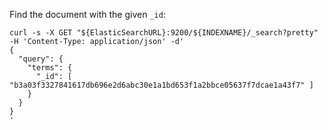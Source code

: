 Find the document with the given `_id`:
```
curl -s -X GET "${ElasticSearchURL}:9200/${INDEXNAME}/_search?pretty" -H 'Content-Type: application/json' -d'
{
  "query": {
    "terms": {
      "_id": [ "b3a03f3327841617db696e2d6abc30e1a1bd653f1a2bbce05637f7dcae1a43f7" ] 
    }
  }
}
'
```
